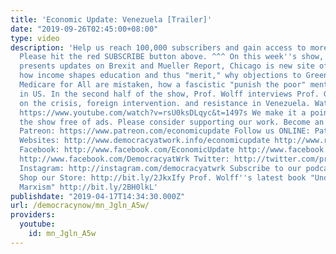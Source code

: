 ```yaml
---
title: 'Economic Update: Venezuela [Trailer]'
date: "2019-09-26T02:45:00+08:00"
type: video
description: 'Help us reach 100,000 subscribers and gain access to more studio time!
  Please hit the red SUBSCRIBE button above. ^^^ On this week''s show, Prof. Wolff
  presents updates on Brexit and Mueller Report, Chicago is new site of labor upsurge,
  how income shapes education and thus "merit," why objections to Green New Deal and
  Medicare for All are mistaken, how a fascistic "punish the poor" mentality rises
  in US. In the second half of the show, Prof. Wolff interviews Prof. George Ciccariello-Maher
  on the crisis, foreign intervention. and resistance in Venezuela. Watch entire episode:
  https://www.youtube.com/watch?v=rsU0ksDLqyc&t=1497s We make it a point to provide
  the show free of ads. Please consider supporting our work. Become an EU patron on
  Patreon: https://www.patreon.com/economicupdate Follow us ONLINE: Patreon: https://www.patreon.com/economicupdate
  Websites: http://www.democracyatwork.info/economicupdate http://www.rdwolff.com
  Facebook: http://www.facebook.com/EconomicUpdate http://www.facebook.com/RichardDWolff
  http://www.facebook.com/DemocracyatWrk Twitter: http://twitter.com/profwolff http://twitter.com/democracyatwrk
  Instagram: http://instagram.com/democracyatwrk Subscribe to our podcast: http://economicupdate.libsyn.com
  Shop our Store: http://bit.ly/2JkxIfy Prof. Wolff''s latest book "Understanding
  Marxism" http://bit.ly/2BH0lkL'
publishdate: "2019-04-17T14:34:30.000Z"
url: /democracynow/mn_Jgln_A5w/
providers:
  youtube:
    id: mn_Jgln_A5w
---
```

